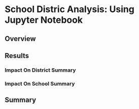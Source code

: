 # School Distric Analysis: Using Jupyter Notebook

## Overview

## Results

### Impact On District Summary

### Impact On School Summary

## Summary
